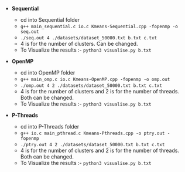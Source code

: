 
- **Sequential**
  - cd into Sequential folder
  - `g++ main_sequential.c io.c Kmeans-Sequential.cpp -fopenmp -o seq.out`
  - `./seq.out 4 ./datasets/dataset_50000.txt b.txt c.txt`
  - 4 is for the number of clusters. Can be changed.
  - To Visualize the results :- `python3 visualise.py b.txt`
    
- **OpenMP**
  - cd into OpenMP folder
  - `g++ main_omp.c io.c Kmeans-OpenMP.cpp -fopenmp -o omp.out`
  - `./omp.out 4 2 ./datasets/dataset_50000.txt b.txt c.txt`
  - 4 is for the number of clusters and 2 is for the number of threads. Both can be changed.
  - To Visualize the results :- `python3 visualise.py b.txt`
  
- **P-Threads**
  - cd into P-Threads folder
  - `g++ io.c main_pthread.c Kmeans-Pthreads.cpp -o ptry.out -fopenmp`
  - `./ptry.out 4 2 ./datasets/dataset_50000.txt b.txt c.txt`
  - 4 is for the number of clusters and 2 is for the number of threads. Both can be changed.
  - To Visualize the results :- `python3 visualise.py b.txt`
  

